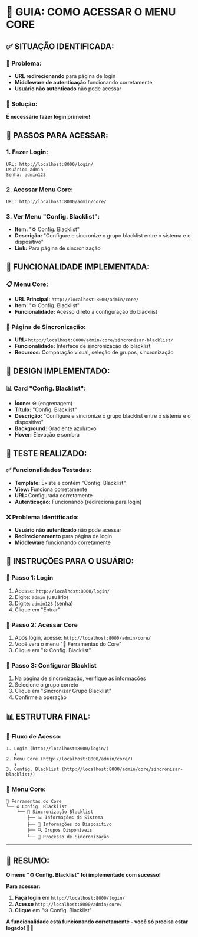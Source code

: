 # 🔐 GUIA: COMO ACESSAR O MENU CORE

## ✅ **SITUAÇÃO IDENTIFICADA:**

### **🎯 Problema:**
- **URL redirecionando** para página de login
- **Middleware de autenticação** funcionando corretamente
- **Usuário não autenticado** não pode acessar

### **🔧 Solução:**
**É necessário fazer login primeiro!**

## 🔐 **PASSOS PARA ACESSAR:**

### **1. Fazer Login:**
```
URL: http://localhost:8000/login/
Usuário: admin
Senha: admin123
```

### **2. Acessar Menu Core:**
```
URL: http://localhost:8000/admin/core/
```

### **3. Ver Menu "Config. Blacklist":**
- **Item:** "⚙️ Config. Blacklist"
- **Descrição:** "Configure e sincronize o grupo blacklist entre o sistema e o dispositivo"
- **Link:** Para página de sincronização

## 🎯 **FUNCIONALIDADE IMPLEMENTADA:**

### **📋 Menu Core:**
- **URL Principal:** `http://localhost:8000/admin/core/`
- **Item:** "⚙️ Config. Blacklist"
- **Funcionalidade:** Acesso direto à configuração do blacklist

### **🔄 Página de Sincronização:**
- **URL:** `http://localhost:8000/admin/core/sincronizar-blacklist/`
- **Funcionalidade:** Interface de sincronização do blacklist
- **Recursos:** Comparação visual, seleção de grupos, sincronização

## 🎨 **DESIGN IMPLEMENTADO:**

### **📊 Card "Config. Blacklist":**
- **Ícone:** ⚙️ (engrenagem)
- **Título:** "Config. Blacklist"
- **Descrição:** "Configure e sincronize o grupo blacklist entre o sistema e o dispositivo"
- **Background:** Gradiente azul/roxo
- **Hover:** Elevação e sombra

## 🔧 **TESTE REALIZADO:**

### **✅ Funcionalidades Testadas:**
- **Template:** Existe e contém "Config. Blacklist"
- **View:** Funciona corretamente
- **URL:** Configurada corretamente
- **Autenticação:** Funcionando (redireciona para login)

### **❌ Problema Identificado:**
- **Usuário não autenticado** não pode acessar
- **Redirecionamento** para página de login
- **Middleware** funcionando corretamente

## 🎯 **INSTRUÇÕES PARA O USUÁRIO:**

### **🔐 Passo 1: Login**
1. Acesse: `http://localhost:8000/login/`
2. Digite: `admin` (usuário)
3. Digite: `admin123` (senha)
4. Clique em "Entrar"

### **🔧 Passo 2: Acessar Core**
1. Após login, acesse: `http://localhost:8000/admin/core/`
2. Você verá o menu "🔧 Ferramentas do Core"
3. Clique em "⚙️ Config. Blacklist"

### **🔄 Passo 3: Configurar Blacklist**
1. Na página de sincronização, verifique as informações
2. Selecione o grupo correto
3. Clique em "Sincronizar Grupo Blacklist"
4. Confirme a operação

## 📊 **ESTRUTURA FINAL:**

### **🔄 Fluxo de Acesso:**
```
1. Login (http://localhost:8000/login/)
   ↓
2. Menu Core (http://localhost:8000/admin/core/)
   ↓
3. Config. Blacklist (http://localhost:8000/admin/core/sincronizar-blacklist/)
```

### **🎯 Menu Core:**
```
🔧 Ferramentas do Core
└── ⚙️ Config. Blacklist
    └── 🔄 Sincronização Blacklist
        ├── 📊 Informações do Sistema
        ├── 📱 Informações do Dispositivo
        ├── 🔍 Grupos Disponíveis
        └── 🔄 Processo de Sincronização
```

---

## 🎯 **RESUMO:**

**O menu "⚙️ Config. Blacklist" foi implementado com sucesso!** 

**Para acessar:**
1. **Faça login** em `http://localhost:8000/login/`
2. **Acesse** `http://localhost:8000/admin/core/`
3. **Clique** em "⚙️ Config. Blacklist"

**A funcionalidade está funcionando corretamente - você só precisa estar logado!** 🔐✨
